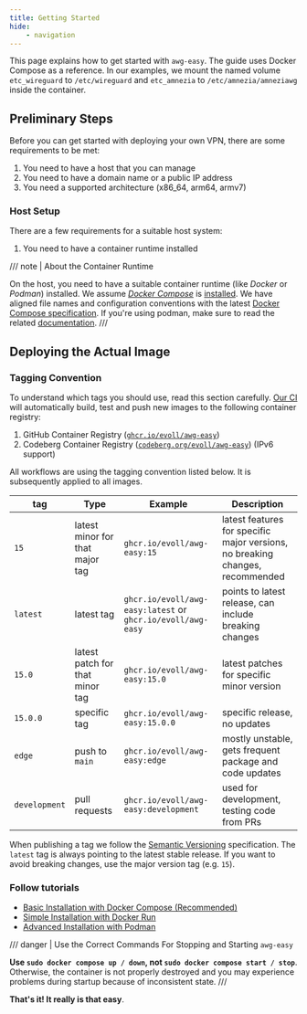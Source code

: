 ```yaml
---
title: Getting Started
hide:
    - navigation
---
```


This page explains how to get started with `awg-easy`. The guide uses Docker Compose as a reference. In our examples, we mount the named volume `etc_wireguard` to `/etc/wireguard` and `etc_amnezia` to `/etc/amnezia/amneziawg` inside the container.

## Preliminary Steps

Before you can get started with deploying your own VPN, there are some requirements to be met:

1. You need to have a host that you can manage
2. You need to have a domain name or a public IP address
3. You need a supported architecture (x86_64, arm64, armv7)

### Host Setup

There are a few requirements for a suitable host system:

1. You need to have a container runtime installed

/// note | About the Container Runtime

On the host, you need to have a suitable container runtime (like _Docker_ or _Podman_) installed. We assume [_Docker Compose_][docker-compose] is [installed][docker-compose-installation]. We have aligned file names and configuration conventions with the latest [Docker Compose specification][docker-compose-specification].
If you're using podman, make sure to read the related [documentation][docs-podman].
///

[docker-compose]: https://docs.docker.com/compose/
[docker-compose-installation]: https://docs.docker.com/compose/install/
[docker-compose-specification]: https://docs.docker.com/compose/compose-file/
[docs-podman]: ./examples/tutorials/podman-nft.md

## Deploying the Actual Image

### Tagging Convention

To understand which tags you should use, read this section carefully. [Our CI][github-ci] will automatically build, test and push new images to the following container registry:

1. GitHub Container Registry ([`ghcr.io/evoll/awg-easy`][ghcr-image])
2. Codeberg Container Registry ([`codeberg.org/evoll/awg-easy`][codeberg-image]) (IPv6 support)

All workflows are using the tagging convention listed below. It is subsequently applied to all images.

| tag           | Type                            | Example                                                     | Description                                                                   |
| ------------- | ------------------------------- | ----------------------------------------------------------- | ----------------------------------------------------------------------------- |
| `15`          | latest minor for that major tag | `ghcr.io/evoll/awg-easy:15`                                 | latest features for specific major versions, no breaking changes, recommended |
| `latest`      | latest tag                      | `ghcr.io/evoll/awg-easy:latest` or `ghcr.io/evoll/awg-easy` | points to latest release, can include breaking changes                        |
| `15.0`        | latest patch for that minor tag | `ghcr.io/evoll/awg-easy:15.0`                               | latest patches for specific minor version                                     |
| `15.0.0`      | specific tag                    | `ghcr.io/evoll/awg-easy:15.0.0`                             | specific release, no updates                                                  |
| `edge`        | push to `main`                  | `ghcr.io/evoll/awg-easy:edge`                               | mostly unstable, gets frequent package and code updates                       |
| `development` | pull requests                   | `ghcr.io/evoll/awg-easy:development`                        | used for development, testing code from PRs                                   |

<!-- ref: major version (check links too) -->

When publishing a tag we follow the [Semantic Versioning][semver] specification. The `latest` tag is always pointing to the latest stable release. If you want to avoid breaking changes, use the major version tag (e.g. `15`).

[github-ci]: https://github.com/evoll/awg-easy/actions
[ghcr-image]: https://github.com/evoll/awg-easy/pkgs/container/awg-easy
[codeberg-image]: https://codeberg.org/evoll/-/packages/container/awg-easy/15
[semver]: https://semver.org/

### Follow tutorials

- [Basic Installation with Docker Compose (Recommended)](./examples/tutorials/basic-installation.md)
- [Simple Installation with Docker Run](./examples/tutorials/docker-run.md)
- [Advanced Installation with Podman](./examples/tutorials/podman-nft.md)

/// danger | Use the Correct Commands For Stopping and Starting `awg-easy`

**Use `sudo docker compose up / down`, not `sudo docker compose start / stop`**. Otherwise, the container is not properly destroyed and you may experience problems during startup because of inconsistent state.
///

**That's it! It really is that easy**.
